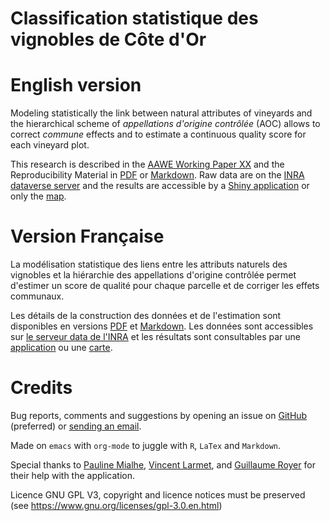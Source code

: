 # Classification statistique des vignobles de Côte d'Or


# English version

Modeling statistically the link between natural attributes of vineyards and the hierarchical scheme of *appellations d'origine contrôlée* (AOC) allows to correct *commune* effects and to estimate a continuous quality score for each vineyard plot.

This research is described in the [AAWE Working Paper XX](WorkingPaper.pdf) and the Reproducibility Material in [PDF](ReproPaper.pdf) or [Markdown](ReproPaper.md). Raw data are on the [INRA dataverse server](https://data.inra.fr/dataset.xhtml?persistentId=doi:10.15454/ZZWQMN) and the results are accessible by a [Shiny application](https://geoind.shinyapps.io/application/) or only the [map](https://geoind-wine.firebaseapp.com).


# Version Française

La modélisation statistique des liens entre les attributs naturels des vignobles et la hiérarchie des appellations d'origine contrôlée permet d'estimer un score de qualité pour chaque parcelle et de corriger les effets communaux.

Les détails de la construction des données et de l'estimation sont disponibles en versions [PDF](DataPaper.pdf) et [Markdown](DataPaper.md). Les données sont accessibles sur [le serveur data de l'INRA](https://data.inra.fr/dataset.xhtml?persistentId=doi:10.15454/ZZWQMN) et les résultats sont consultables par une [application](https://geoind.shinyapps.io/application/) ou une [carte](https://geoind-wine.firebaseapp.com).


# Credits

Bug reports, comments and suggestions by opening an issue on [GitHub](https://github.com/jsay/geoInd) (preferred) or [sending an email](mailto:jsay@inra.fr).

Made on `emacs` with `org-mode` to juggle with `R`, `LaTex` and `Markdown`.

Special thanks to [Pauline Mialhe](https://fr.linkedin.com/in/pauline-mialhe), [Vincent Larmet](https://fr.linkedin.com/in/vincent-larmet-bba997144), and [Guillaume Royer](https://www2.dijon.inra.fr/cesaer/membres/guillaume-royer/) for their help with the application.

Licence GNU GPL V3, copyright and licence notices must be preserved (see <https://www.gnu.org/licenses/gpl-3.0.en.html>)
